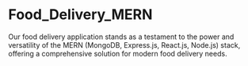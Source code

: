 # Food_Delivery_MERN
Our food delivery application stands as a testament to the power and versatility of the MERN (MongoDB, Express.js, React.js, Node.js) stack, offering a comprehensive solution for modern food delivery needs.
